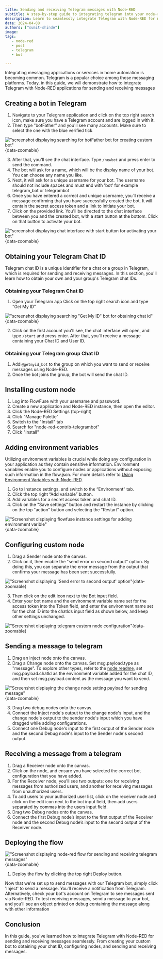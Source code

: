 ```yaml
---
title: Sending and receiving Telegram messages with Node-RED
subtitle: A step-by-step guide to integrating telegram into your node-red application for sending and receiving messages.
description: Learn to seamlessly integrate Telegram with Node-RED for messaging. Create bots, obtain chat IDs, and send/receive messages, including group messaging. 
date: 2024-04-08
authors: ["sumit-shinde"]
image: 
tags:
   - node-red
   - post
   - telegram
   - bot

---
```


Integrating messaging applications or services in home automation is becoming common. Telegram is a popular choice among those messaging platforms. Today, in this guide, we will demonstrate how to integrate Telegram with Node-RED applications for sending and receiving messages

<!--more-->

## Creating a bot in Telegram

1. Navigate to your Telegram application and click on the top right search icon, make sure you have a Telegram account and are logged in with it.
2. Then type “botFather” and you'll see many accounts. Make sure to select the one with the blue verified tick.

!["screenshot displaying searching for botFather bot for creating custom bot"](./images/sending-telegram-with-node-red-botfather.png "screenshot displaying searching for botFather bot for creating custom bot"){data-zoomable}

3. After that, you'll see the chat interface. Type `/newbot` and press enter to send the command.
4. The bot will ask for a name, which will be the display name of your bot. You can choose any name you like.
5. Next, it will ask for a unique username for your bot. The username should not include spaces and must end with 'bot' for example telegram_bot or telegrambot
6. Once you have entered a correct and unique username, you’ll receive a message confirming that you have successfully created the bot. It will contain the secret access token and a link to initiate your bot.
7. Click on the provided link. You'll be directed to the chat interface between you and the created bot, with a start button at the bottom. Click on that button to activate your bot.

!["screenshot displaying chat interface with start button for activating your bot"](./images/sending-telegram-with-node-red-activating-bot.png "screenshot displaying chat interface with start button for activating your bot"){data-zoomable}

## Obtaining your Telegram Chat ID

Telegram chat ID is a unique identifier for a chat or a group in Telegram, which is required for sending and receiving messages. In this section, you'll learn how to obtain your own and your group's Telegram chat IDs.

### Obtaining your Telegram Chat ID

1. Open your Telegram app Click on the top right search icon and type “Get My ID”

!["screenshot displaying searching &quot;Get My ID&quot; bot for obtaining chat id"](./images/sending-telegram-with-node-red-getmyid.png "screenshot displaying searching &quot;Get My ID&quot; bot for obtaining chat id"){data-zoomable}

2. Click on the first account you'll see, the chat interface will open, and type `/start` and press enter. After that, you’ll receive a message containing your Chat ID and User ID.

### Obtaining your Telegram group Chat ID

1. Add `@getmyid_bot` to the group on which you want to send or receive messages using Node-RED.
2. Once the bot joins the group, the bot will send the chat ID.

## Installing custom node

1. Log into FlowFuse with your username and password.
2. Create a new application and Node-RED instance, then open the editor.
3. Click the Node-RED Settings (top-right)
4. Click "Manage Palette"
5. Switch to the "Install" tab
6. Search for "node-red-contrib-telegrambot"
7. Click "Install"

## Adding environment variables

Utilizing environment variables is crucial while doing any configuration in your application as they contain sensitive information. Environment variables enable you to configure nodes or applications without exposing such information in the flow.json. For more details refer to [Using Environment Variables with Node-RED](https://flowfuse.com/blog/2023/01/environment-variables-in-node-red/).

1. Go to Instance settings, and switch to the “Environment” tab.
2. Click the top right “Add variable” button.
3. Add variables for a secret access token and chat ID.
4. Click on the "Save settings" button and restart the instance by clicking on the top "action" button and selecting the "Restart" option.

!["Screenshot displaying flowfuse instance settings for adding environment varible"](./images/sending-telegram-with-node-red-flowfue-instance-settings.png "Screenshot displaying flowfuse instance settings for adding environment variable"){data-zoomable}

## Configuring custom node

1. Drag a Sender node onto the canvas.
2. Click on it, then enable the "send error on second output" option. By doing this, you can separate the error message from the output that confirms your message has been sent successfully.

!["Screenshot displaying 'Send error to second output' option"](./images/sending-telegram-with-node-red-enabling-send-error-to-second-option.png "Screenshot displaying 'Send error to second output' option"){data-zoomable}

3. Then click on the edit icon next to the Bot input field.
4. Enter your bot name and the environment variable name set for the access token into the Token field, and enter the environment name set for the chat ID into the chatIds input field as shown below, and keep other settings unchanged.

!["Screenshot displaying telegram custom node configuration"](./images/sending-telegram-with-node-red-telegram-node-configuration.png "Screenshot displaying telegram custom node configuration"){data-zoomable}

## Sending a message to telegram

1. Drag an Inject node onto the canvas.
2. Drag a Change node onto the canvas. Set msg.payload.type as "message". To explore other types, refer to the [node readme](https://flows.nodered.org/node/node-red-contrib-telegrambot), set msg.payload.chatId as the environment variable added for the chat ID, and then set msg.payload.content as the message you want to send.

!["Screenshot displaying the change node setting payload for sending message"](./images/sending-telegram-with-node-red-change-node.png "Screenshot displaying the change node setting payload for sending message"){data-zoomable}

3. Drag two debug nodes onto the canvas.
4. Connect the Inject node's output to the change node's input, and the change node's output to the sender node's input which you have dragged while adding configurations.
5. Connect one Debug node's input to the first output of the Sender node and the second Debug node's input to the Sender node's second output.

## Receiving a message from a telegram 

1. Drag a Receiver node onto the canvas.
2. Click on the node, and ensure you have selected the correct bot configuration that you have added.
3. For the Receiver node, you'll see two outputs: one for receiving messages from authorized users, and another for receiving messages from unauthorized users.
4. To add users to your authorized user list, click on the receiver node and click on the edit icon next to the bot input field, then add users separated by commas into the users input field.
5. Drag two Debug nodes onto the canvas.
6. Connect the first Debug node’s input to the first output of the Receiver node and the second Debug node’s input to the second output of the Receiver node.

## Deploying the flow

!["Screenshot displaying node-red flow for sending and receiving telegram messages"](./images/sending-telegram-with-node-red-flow.png "Screenshot displaying node-red flow for sending and receiving telegram messages"){data-zoomable}

1. Deploy the flow by clicking the top right Deploy button.

Now that we're set up to send messages with our Telegram bot, simply click 'Inject' to send a message. You'll receive a notification from Telegram. Alternatively, check your bot's account on Telegram to see messages sent via Node-RED. To test receiving messages, send a message to your bot, and you'll see an object printed on debug containing the message along with other information

## Conclusion

In this guide, you've learned how to integrate Telegram with Node-RED for sending and receiving messages seamlessly. From creating your custom bot to obtaining your chat ID, configuring nodes, and sending and receiving messages.

